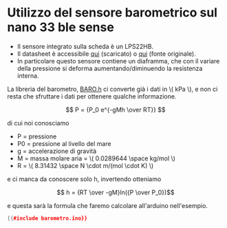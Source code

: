 # Utilizzo del sensore barometrico sul nano 33 ble sense

- Il sensore integrato sulla scheda è un LPS22HB.
- Il datasheet è accessibile [qui](./LSM9DS1.pdf) (scaricato) o [qui](https://content.arduino.cc/assets/Nano_BLE_Sense_lps22hb.pdf) (fonte originale).
- In particolare questo sensore contiene un diaframma, che con il variare della pressione si deforma aumentando/diminuendo la resistenza interna.

La libreria del barometro, [BARO.h](./BARO.h) ci converte già i dati in \\( kPa \\), e non ci resta che sfruttare i dati per ottenere qualche informazione.

$$ P = {P_0 e^{-gMh \over RT}} $$

di cui noi conosciamo
- P = pressione
- P0 = pressione al livello del mare
- g = accelerazione di gravità
- M = massa molare aria = \\( 0.0289644 \space kg/mol \\)
- R = \\( 8.31432 \space N \cdot m/(mol \cdot K) \\)

e ci manca da conoscere solo h, invertendo otteniamo

$$ h = {RT \over -gM}ln({P \over P_0})$$

e questa sarà la formula che faremo calcolare all'arduino nell'esempio.

```C++
{{#include barometro.ino}}
```